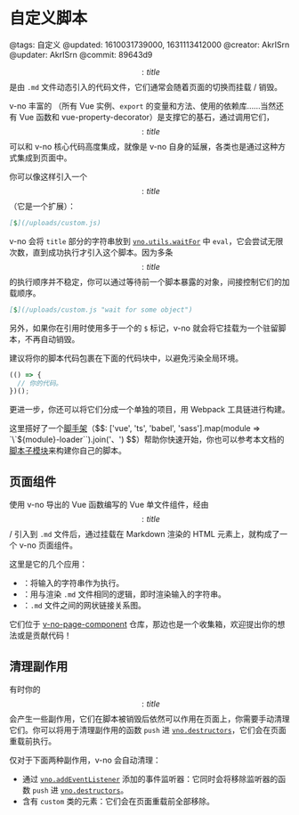 # 自定义脚本

@tags: 自定义
@updated: 1610031739000, 1631113412000
@creator: AkrISrn
@updater: AkrISrn
@commit: 89643d9

$$: title $$是由 `.md` 文件动态引入的代码文件，它们通常会随着页面的切换而挂载 / 销毁。

v-no 丰富的 [](/zh/api/index.md "#")（所有 Vue 实例、`export` 的变量和方法、使用的依赖库……当然还有 Vue 函数和 vue-property-decorator）是支撑它的基石，通过调用它们，$$: title $$可以和 v-no 核心代码高度集成，就像是 v-no 自身的延展，各类[](/zh/docs/external-plugins.md "#")也是通过这种方式集成到页面中。

你可以像这样引入一个$$: title $$（它是一个[](/zh/docs/links.md "#")扩展）：

```markdown
[$](/uploads/custom.js)
```

v-no 会将 `title` 部分的字符串放到 [`vno.utils.waitFor`](/zh/api/utils.md "#h2-15") 中 `eval`，它会尝试无限次数，直到成功执行才引入这个脚本。因为多条$$: title $$的执行顺序并不稳定，你可以通过等待前一个脚本暴露的对象，间接控制它们的加载顺序。

```markdown
[$](/uploads/custom.js "wait for some object")
```

另外，如果你在引用时使用多于一个的 `$` 标记，v-no 就会将它挂载为一个驻留脚本，不再自动销毁。

建议将你的脚本代码包裹在下面的代码块中，以避免污染全局环境。

```js
(() => {
  // 你的代码。
})();
```

更进一步，你还可以将它们分成一个单独的项目，用 Webpack 工具链进行构建。

这里搭好了一个[脚手架](https://github.com/akrisrn/v-no-script-template)（$$: ['vue', 'ts', 'babel', 'sass'].map(module => `\`${module}-loader\``).join('、') $$）帮助你快速开始，你也可以参考本文档的[脚本子模块](https://github.com/akrisrn/v-no-doc-script)来构建你自己的脚本。

## 页面组件

使用 v-no 导出的 Vue 函数编写的 Vue 单文件组件，经由$$: title $$ / [](/zh/docs/custom-style.md "#")引入到 `.md` 文件后，通过挂载在 Markdown 渲染的 HTML 元素上，就构成了一个 v-no 页面组件。

这里是它的几个应用：

- [](/console.md "#")：将输入的字符串作为[](/zh/docs/inline-script.md "#")执行。
- [](/sandbox.md "#")：用与渲染 `.md` 文件相同的逻辑，即时渲染输入的字符串。
- [](/graph.md "#")：`.md` 文件之间的网状链接关系图。

它们位于 [v-no-page-component](https://github.com/akrisrn/v-no-page-component) 仓库，那边也是一个收集箱，欢迎提出你的想法或是贡献代码！

## 清理副作用

有时你的$$: title $$会产生一些副作用，它们在脚本被销毁后依然可以作用在页面上，你需要手动清理它们。你可以将用于清理副作用的函数 `push` 进 [`vno.destructors`](/zh/api/vno.md "#h2-13")，它们会在页面重载前执行。

仅对于下面两种副作用，v-no 会自动清理：

- 通过 [`vno.addEventListener`](/zh/api/vno.md "#h2-18") 添加的事件监听器：它同时会将移除监听器的函数 `push` 进 [`vno.destructors`](/zh/api/vno.md "#h2-13")。
- 含有 `custom` 类的元素：它们会在页面重载前全部移除。
